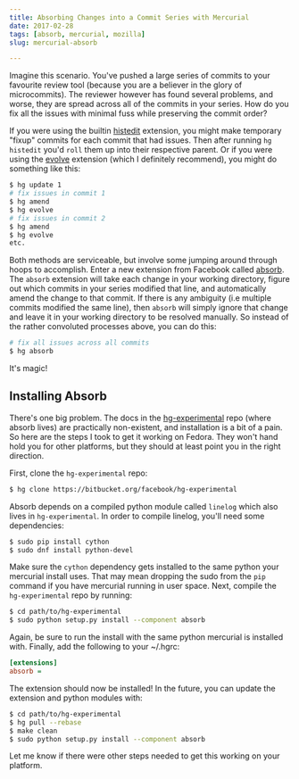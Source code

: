 ```yaml
---
title: Absorbing Changes into a Commit Series with Mercurial
date: 2017-02-28
tags: [absorb, mercurial, mozilla]
slug: mercurial-absorb

---
```


Imagine this scenario. You've pushed a large series of commits to your favourite review tool
(because you are a believer in the glory of microcommits). The reviewer however has found several
problems, and worse, they are spread across all of the commits in your series. How do you fix all
the issues with minimal fuss while preserving the commit order?

<!--more-->

If you were using the builtin [histedit][0] extension, you might make temporary "fixup" commits for
each commit that had issues. Then after running `hg histedit` you'd `roll` them up into their
respective parent. Or if you were using the [evolve][1] extension (which I definitely recommend),
you might do something like this:

```bash
$ hg update 1
# fix issues in commit 1
$ hg amend
$ hg evolve
# fix issues in commit 2
$ hg amend
$ hg evolve
etc.
```

Both methods are serviceable, but involve some jumping around through hoops to accomplish. Enter a
new extension from Facebook called [absorb][2]. The `absorb` extension will take each change in your
working directory, figure out which commits in your series modified that line, and automatically
amend the change to that commit. If there is any ambiguity (i.e multiple commits modified the same
line), then `absorb` will simply ignore that change and leave it in your working directory to be
resolved manually. So instead of the rather convoluted processes above, you can do this:

```bash
# fix all issues across all commits
$ hg absorb
```

It's magic!


## Installing Absorb

There's one big problem. The docs in the [hg-experimental][3] repo (where absorb lives) are
practically non-existent, and installation is a bit of a pain. So here are the steps I took to get
it working on Fedora. They won't hand hold you for other platforms, but they should at least point
you in the right direction.

First, clone the `hg-experimental` repo:

```bash
$ hg clone https://bitbucket.org/facebook/hg-experimental
```

Absorb depends on a compiled python module called `linelog` which also lives in `hg-experimental`.
In order to compile linelog, you'll need some dependencies:

```bash
$ sudo pip install cython
$ sudo dnf install python-devel
```

Make sure the `cython` dependency gets installed to the same python your mercurial install uses.
That may mean dropping the sudo from the `pip` command if you have mercurial running in user space.
Next, compile the `hg-experimental` repo by running:

```bash
$ cd path/to/hg-experimental
$ sudo python setup.py install --component absorb
```

Again, be sure to run the install with the same python mercurial is installed with. Finally, add the
following to your ~/.hgrc:

```ini
[extensions]
absorb =
```

The extension should now be installed! In the future, you can update the extension and python
modules with:

```bash
$ cd path/to/hg-experimental
$ hg pull --rebase
$ make clean
$ sudo python setup.py install --component absorb
```

Let me know if there were other steps needed to get this working on your platform.

[0]: https://www.mercurial-scm.org/wiki/HisteditExtension
[1]: https://www.mercurial-scm.org/wiki/EvolveExtension
[2]: https://bitbucket.org/facebook/hg-experimental/src/tip/hgext3rd/absorb.py
[3]: https://bitbucket.org/facebook/hg-experimental
